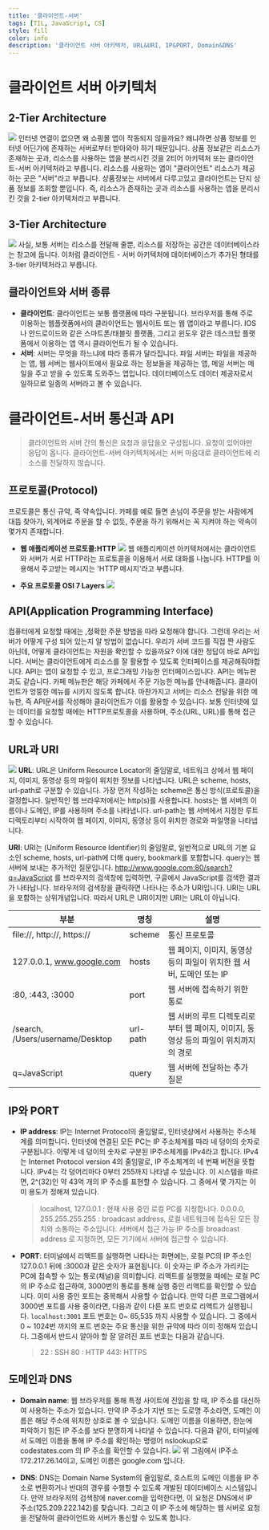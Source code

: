 ```yaml
---
title: '클라이언트-서버'
tags: [TIL, JavaScript, CS]
style: fill
color: info
description: '클라이언트 서버 아키텍처, URL&URI, IP&PORT, Domain&DNS'
---
```


# 클라이언트 서버 아키텍처

## 2-Tier Architecture

![](https://images.velog.io/images/blackdavil01/post/f1690ed3-df69-4b1b-bd1a-da5afd407774/%EC%8A%A4%ED%81%AC%EB%A6%B0%EC%83%B7,%202021-07-29%2023-02-01.png)
인터넷 연결이 없으면 왜 쇼핑몰 앱이 작동되지 않을까요? 왜냐하면 상품 정보를 인터넷 어딘가에 존재하는 서버로부터 받아와야 하기 때문입니다.
상품 정보같은 리소스가 존재하는 곳과, 리소스를 사용하는 앱을 분리시킨 것을 2티어 아키텍처 또는 클라이언트-서버 아키텍처라고 부릅니다.
리소스를 사용하는 앱이 "클라이언트" 리소스가 제공하는 곳은 "서버"라고 부릅니다.
상품정보는 서버에서 다루고있고 클라이언트는 단지 상품 정보를 조회할 뿐입니다.
즉, 리소스가 존재하는 곳과 리소스를 사용하는 앱을 분리시킨 것을 2-tier 아키텍처라고 부릅니다.

## 3-Tier Architecture

![](https://images.velog.io/images/blackdavil01/post/ae16dcb6-b6cb-488e-aad8-e873c31f979b/%EC%8A%A4%ED%81%AC%EB%A6%B0%EC%83%B7,%202021-07-29%2023-02-48.png)
사실, 보통 서버는 리소스를 전달해 줄뿐, 리소스를 저장하는 공간은 데이터베이스라는 창고에 둡니다.
이처럼 클라이언트 - 서버 아키텍처에 데이터베이스가 추가된 형태를 3-tier 아키텍처라고 부릅니다.

## 클라이언트와 서버 종류

- **클라이언트**: 클라이언트는 보통 플랫폼에 따라 구분됩니다. 브라우저를 통해 주로 이용하는 웹플랫폼에서의 클라이언트는 웹사이트 또는 웹 앱이라고 부릅니다. IOS나 안드로이드와 같은 스마트폰/태블릿 플랫폼, 그리고 윈도우 같은 데스크탑 플랫폼에서 이용하는 앱 역시 클라이언트가 될 수 있습니다.
- **서버**: 서버는 무엇을 하느냐에 따라 종류가 달라집니다. 파일 서버는 파일을 제공하는 앱, 웹 서버는 웹사이트에서 필요로 하는 정보들을 제공하는 앱, 메일 서버는 메일을 주고 받을 수 있도록 도와주느 앱입니다. 데이터베이스도 데이터 제공자로서 일하므로 일종의 서버라고 볼 수 있습니다.

# 클라이언트-서버 통신과 API

> 클라이언트와 서버 간의 통신은 요청과 응답을오 구성됩니다. 요청이 있어야만 응답이 옵니다.
> 클라이언트-서버 아키텍처에서는 서버 마음대로 클라이언트에 리소스를 전달하지 않습니다.

## 프로토콜(Protocol)

프로토콜은 통신 규약, 즉 약속입니다. 카페를 예로 들면 손님이 주문을 받는 사람에게 대뜸 찾아가, 외계어로 주문을 할 수 없듯, 주문을 하기 위해서는 꼭 지켜야 하는 약속이 몇가지 존재합니다.

- **웹 애플리케이션 프로토콜:HTTP**
  ![](https://images.velog.io/images/blackdavil01/post/040247c3-8b21-412f-8b10-fc9504be4f3a/%EC%8A%A4%ED%81%AC%EB%A6%B0%EC%83%B7,%202021-07-29%2023-09-12.png)
  웹 애플리케이션 아키텍처에서는 클라이언트와 서버가 서로 HTTP라는 프로토콜을 이용해서 서로 대화를 나눕니다. HTTP를 이용해서 주고받는 메시지는 'HTTP 메시지'라고 부릅니다.

- **주요 프로토콜 OSI 7 Layers**
  ![](https://images.velog.io/images/blackdavil01/post/5b1f7fdb-6697-4ecd-8a24-e27f53bd8725/%EC%8A%A4%ED%81%AC%EB%A6%B0%EC%83%B7,%202021-07-29%2023-12-18.png)

## API(Application Programming Interface)

컴퓨터에게 요청할 때에는 ,정확한 주문 방법을 따라 요청해야 합니다. 그런데 우리는 서버가 어떻게 구성 되어 있는지 알 방법이 없습니다. 우리가 서버 코드를 직접 짠 사람도 아닌데, 어떻게 클라이언트는 자원을 확인할 수 있을까요?
이에 대한 정답이 바로 API입니다.
서버는 클라이언트에게 리소스를 잘 활용할 수 있도록 인터페이스를 제공해줘야합니다.
API는 앱이 요청할 수 있고, 프로그래밍 가능한 인터페이스입니다.
API는 메뉴판과도 같습니다. 카페 메뉴판은 해당 카페에서 주문 가능한 메뉴를 안내해줍니다. 클라이언트가 엉뚱한 메뉴를 시키지 않도록 합니다.
마찬가지고 서버는 리소스 전달을 위한 메뉴판, 즉 API문서를 작성해야 클라이언트가 이를 활용할 수 있습니다.
보통 인터넷에 있는 데이터를 요청할 때에는 HTTP프로토콜을 사용하며, 주소(URL, URL)를 통해 접근 할 수 있습니다.

## URL과 URI

![](https://images.velog.io/images/blackdavil01/post/564fb395-37cb-43d0-bd30-73410dd7140e/%EC%8A%A4%ED%81%AC%EB%A6%B0%EC%83%B7,%202021-07-29%2023-19-46.png)
**URL**: URL은 Uniform Resource Locator의 줄임말로, 네트워크 상에서 웹 페이지, 이미지, 동영상 등의 파일이 위치한 정보를 나타냅니다. URL은 scheme, hosts, url-path로 구분할 수 있습니다. 가장 먼저 작성하는 scheme은 통신 방식(프로토콜)을 결정합니다. 일반적인 웹 브라우저에서는 http(s)를 사용합니다. hosts는 웹 서버의 이름이나 도메인, IP를 사용하며 주소를 나타냅니다. url-path는 웹 서버에서 지정한 루트 디렉토리부터 시작하여 웹 페이지, 이미지, 동영상 등이 위치한 경로와 파일명을 나타냅니다.

**URI**: URI는 (Uniform Resource Identifier)의 줄임말로, 일반적으로 URL의 기본 요소인 scheme, hosts, url-path에 더해 query, bookmark를 포함합니다. query는 웹 서버에 보내는 추가적인 질문입니다. http://www.google.com:80/search?q=JavaScript 를 브라우저의 검색창에 입력하면, 구글에서 JavaScript를 검색한 결과가 나타납니다.
브라우저의 검색창을 클릭하면 나타나는 주소가 URI입니다. URI는 URL을 포함하는 상위개념입니다. 따라서 URL은 URI이지만 URI는 URL이 아닙니다.

| 부분                             | 명칭     | 설명                                                                                |
| -------------------------------- | -------- | ----------------------------------------------------------------------------------- |
| file://, http://, https://       | scheme   | 통신 프로토콜                                                                       |
| 127.0.0.1, www.google.com        | hosts    | 웹 페이지, 이미지, 동영상 등의 파일이 위치한 웹 서버, 도메인 또는 IP                |
| :80, :443, :3000                 | port     | 웹 서버에 접속하기 위한 통로                                                        |
| /search, /Users/username/Desktop | url-path | 웹 서버의 루트 디렉토리로부터 웹 페이지, 이미지, 동영상 등의 파일이 위치까지의 경로 |
| q=JavaScript                     | query    | 웹 서버에 전달하는 추가 질문                                                        |

## IP와 PORT

- **IP address**: IP는 Internet Protocol의 줄임말로, 인터넷상에서 사용하는 주소체계를 의미합니다. 인터넷에 연결된 모든 PC는 IP 주소체계를 따라 네 덩이의 숫자로 구분됩니다. 이렇게 네 덩이의 숫자로 구분된 IP주소체계를 IPv4라고 합니다.
  IPv4는 Internet Protocol version 4의 줄임말로, IP 주소체계의 네 번째 버전을 뜻합니다.
  IPv4는 각 덩어리마다 0부터 255까지 나타낼 수 있습니다. 이 시스템을 따르면, 2^(32)인 약 43억 개의 IP 주소를 표현할 수 있습니다. 그 중에서 몇 가지는 이미 용도가 정해져 있습니다.

  > localhost, 127.0.0.1 : 현재 사용 중인 로컬 PC를 지칭합니다.
  > 0.0.0.0, 255.255.255.255 : broadcast address, 로컬 네트워크에 접속된 모든 장치와 소통하는 주소입니다. 서버에서 접근 가능 IP 주소를 broadcast address 로 지정하면, 모든 기기에서 서버에 접근할 수 있습니다.

- **PORT**: 터미널에서 리액트를 실행하면 나타나는 화면에는, 로컬 PC의 IP 주소인 127.0.0.1 뒤에 :3000과 같은 숫자가 표현됩니다. 이 숫자는 IP 주소가 가리키는 PC에 접속할 수 있는 통로(채널)을 의미합니다. 리액트를 실행했을 때에는 로컬 PC의 IP 주소로 접근하여, 3000번의 통로를 통해 실행 중인 리액트를 확인할 수 있습니다. 이미 사용 중인 포트는 중복해서 사용할 수 없습니다. 만약 다른 프로그램에서 3000번 포트를 사용 중이라면, 다음과 같이 다른 포트 번호로 리액트가 실행됩니다.
  `localhost:3001`
  포트 번호는 0~ 65,535 까지 사용할 수 있습니다. 그 중에서 0 ~ 1024번 까지의 포트 번호는 주요 통신을 위한 규약에 따라 이미 정해져 있습니다. 그중에서 반드시 알아야 할 잘 알려진 포트 번호는 다음과 같습니다.
  > 22 : SSH
  > 80 : HTTP
  > 443: HTTPS

## 도메인과 DNS

- **Domain name**: 웹 브라우저를 통해 특정 사이트에 진입을 할 때, IP 주소를 대신하여 사용하는 주소가 있습니다. 만약 IP 주소가 지번 또는 도로명 주소라면, 도메인 이름은 해당 주소에 위치한 상호로 볼 수 있습니다. 도메인 이름을 이용하면, 한눈에 파악하기 힘든 IP 주소를 보다 분명하게 나타낼 수 있습니다.
  다음과 같이, 터미널에서 도메인 이름을 통해 IP 주소를 확인하는 명령어 nslookup으로 codestates.com 의 IP 주소를 확인할 수 있습니다.
  ![](https://images.velog.io/images/blackdavil01/post/33069d51-56e6-4a7d-9752-5894b410ad23/%EC%8A%A4%ED%81%AC%EB%A6%B0%EC%83%B7,%202021-07-29%2023-30-49.png)
  위 그림에서 IP주소 172.217.26.14이고, 도메인 이름은 google.com 입니다.

- **DNS**: DNS는 Domain Name System의 줄임말로, 호스트의 도메인 이름을 IP 주소로 변환하거나 반대의 경우를 수행할 수 있도록 개발된 데이터베이스 시스템입니다. 만약 브라우저의 검색창에 naver.com을 입력한다면, 이 요청은 DNS에서 IP 주소(125.209.222.142)를 찾습니다. 그리고 이 IP 주소에 해당하는 웹 서버로 요청을 전달하여 클라이언트와 서버가 통신할 수 있도록 합니다.
